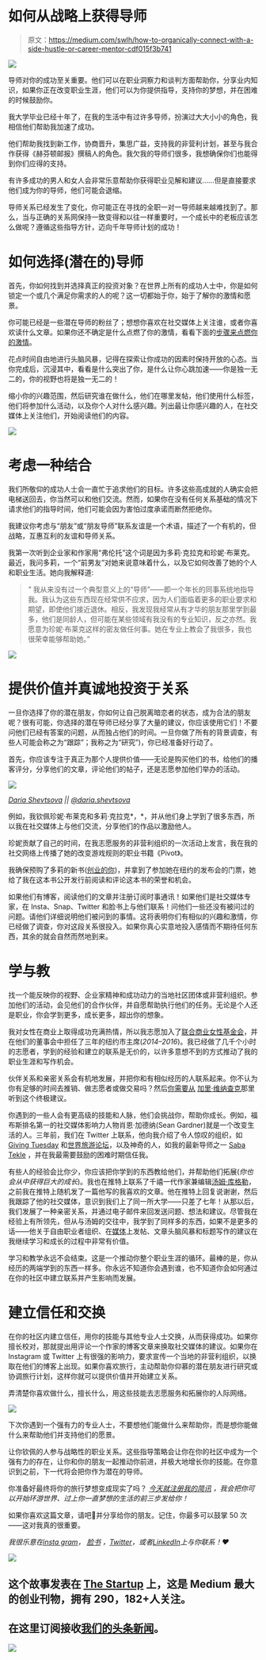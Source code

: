 # 如何从战略上获得导师

> 原文：<https://medium.com/swlh/how-to-organically-connect-with-a-side-hustle-or-career-mentor-cdf015f3b741>

![](img/8c103a8aafa29ab105232c3d37e67a92.png)

导师对你的成功至关重要。他们可以在职业洞察力和谈判方面帮助你，分享业内知识，如果你正在改变职业生涯，他们可以为你提供指导，支持你的梦想，并在困难的时候鼓励你。

我大学毕业已经十年了，在我的生活中有过许多导师，扮演过大大小小的角色，我相信他们帮助我加速了成功。

他们帮助我找到新工作，协商晋升，集思广益，支持我的非营利计划，甚至与我合作获得《赫芬顿邮报》撰稿人的角色。我欠我的导师们很多，我想确保你们也能得到你们应得的支持。

有许多成功的男人和女人会非常乐意帮助你获得职业见解和建议……但是直接要求他们成为你的导师，他们可能会退缩。

导师关系已经发生了变化，你可能正在寻找的全职一对一导师越来越难找到了。那么，当与正确的关系网保持一致变得和以往一样重要时，一个成长中的老板应该怎么做呢？遵循这些指导方针，迈向千年导师计划的成功！

# 如何选择(潜在的)导师

首先，你如何找到并选择真正的投资对象？在世界上所有的成功人士中，你是如何锁定一个或几个满足你需求的人的呢？这一切都始于你，始于了解你的激情和愿景。

你可能已经是一些潜在导师的粉丝了；想想你喜欢在社交媒体上关注谁，或者你喜欢读什么文章。如果你还不确定是什么点燃了你的激情，看看下面的[步骤来点燃你的激情](http://www.huffingtonpost.com/entry/5-steps-to-finding-your-h_b_12221508.html)。

花点时间自由地进行头脑风暴，记得在探索让你成功的因素时保持开放的心态。当你完成后，沉浸其中，看看是什么突出了你，是什么让你心跳加速――你是独一无二的，你的视野也将是独一无二的！

缩小你的兴趣范围，然后研究谁在做什么，他们在哪里发帖，他们使用什么标签，他们将参加什么活动，以及你个人对什么感兴趣。列出最让你感兴趣的人，在社交媒体上关注他们，开始阅读他们的内容。

![](img/433713b88b46ae663012b1f008fb398f.png)

# 考虑一种结合

我们所敬仰的成功人士会一直忙于追求他们的目标。许多这些高成就的人确实会把电梯送回去，你当然可以和他们交流。然而，如果你在没有任何关系基础的情况下请求他们的指导时间，他们可能会因为害怕过度承诺而断然拒绝你。

我建议你考虑与“朋友”或“朋友导师”联系友谊是一个术语，描述了一个有机的，但战略，互惠互利的友谊和导师关系。

我第一次听到企业家和作家用“弗伦托”这个词是因为多莉·克拉克和珍妮·布莱克。最近，我问多莉，一个“前男友”对她来说意味着什么，以及它如何改善了她的个人和职业生活。她向我解释道:

> *"* 我从来没有过一个典型意义上的“导师”——即一个年长的同事系统地指导我。我认为这些东西现在经常供不应求，因为人们面临着更多的职业要求和期望，即使他们接近退休。相反，我发现我经常从有才华的朋友那里学到最多，他们是同龄人，但可能在某些领域有我没有的专业知识，反之亦然。我愿意为珍妮·布莱克这样的密友做任何事。她在专业上教会了我很多，我也很荣幸能够帮助她。”

![](img/756292a718240addd956411af7e24001.png)

# 提供价值并真诚地投资于关系

一旦你选择了你的潜在朋友，你如何让自己脱离暗恋者的状态，成为合法的朋友呢？很有可能，你选择的潜在导师已经分享了大量的建议，你应该使用它们！不要问他们已经有答案的问题，从而独占他们的时间。一旦你做了所有的背景调查，有些人可能会称之为“跟踪”；我称之为“研究”)，你已经准备好行动了。

首先，你应该专注于真正为那个人提供价值——无论是购买他们的书，给他们的播客评分，分享他们的文章，评论他们的帖子，还是志愿参加他们举办的活动。

![](img/9ae982e6c6b9ddd042f9bf8ce0b11b24.png)

[*Daria Shevtsova*](https://www.pexels.com/photo/woman-in-pink-dress-sitting-on-bed-while-reading-698158/) *||* [*@daria.shevtsova*](https://www.instagram.com/daria.shevtsova/)

例如，我钦佩珍妮·布莱克和多莉·克拉克*，*，并从他们身上学到了很多东西，所以我在社交媒体上与他们交流，分享他们的作品以激励他人。

珍妮贡献了自己的时间，在我志愿服务的非营利组织的一次活动上发言，我在我的社交网络上传播了她的改变游戏规则的职业书籍《Pivot》。

我确保预购了多莉的新书([创业的你](https://dorieclark.com/entrepreneurialyou/))，并拿到了参加她在纽约的发布会的门票，她给了我在这本书公开发行前阅读和评论这本书的荣誉和机会。

如果他们有博客，阅读他们的文章并注册订阅时事通讯！如果他们是社交媒体专家，在 Insta、Snap、Twitter 和脸书上与他们联系！问他们一些还没有被问过的问题。请他们详细说明他们被问到的事情。这将表明你们有相似的兴趣和激情，你已经做了调查，你对这段关系很投入。如果你真心实意地投入感情而不期待任何东西，其余的就会自然而然地到来。

# 学与教

找一个能反映你的视野、企业家精神和成功动力的当地社区团体或非营利组织。参加他们的活动，会见他们的合作伙伴，并自愿帮助执行他们的任务。无论是个人还是职业，你会学到更多，成长更多，超出你的想象。

我对女性在商业上取得成功充满热情，所以我志愿加入了[联合商业女性基金会](http://uwibfoundation.org/)，并在他们的董事会中担任了三年的纽约市主席(*2014–2016*)。我已经做了几千个小时的志愿者，学到的经验和建立的联系是无价的，以许多意想不到的方式推动了我的职业生涯和写作机会。

伙伴关系和亲密关系会有机地发展，并把你和有相似经历的人联系起来。你不认为你有足够的时间去推销、做志愿者或做交易吗？然后[你需要从](https://www.youtube.com/watch?v=qRj144Gd7EA) [加里·维纳查克](https://medium.com/u/c4ec9163657c?source=post_page-----cdf015f3b741--------------------------------)那里听到这个终极建议。

你遇到的一些人会有更高级的技能和人脉，他们会挑战你，帮助你成长。例如，福布斯排名第一的社交媒体影响力人物肖恩·加德纳(Sean Gardner)就是一个改变生活的人。三年前，我们在 Twitter 上联系，他向我介绍了令人惊叹的组织，如 [Giving Tuesday](https://www.givingtuesday.org/) 和[世界旅游论坛](http://www.worldtourismforum.net/)，以及神奇的人，如我的最新导师之一 [Saba Tekle](http://sabatekle.com/) ，并在我最需要鼓励的困难时期信任我。

有些人的经验会比你少，你应该把你学到的东西教给他们，并帮助他们拓展(*你也会从中获得巨大的成长*)。我也在推特上联系了千禧一代作家兼编辑[汤姆·库格勒](https://medium.com/u/caa51e5ba081?source=post_page-----cdf015f3b741--------------------------------)，之前我在推特上随机发了一篇他写的我喜欢的文章。他在推特上回复说谢谢，然后我跟踪了他的社交媒体，意识到我们上了同一所大学――只差了七年！从那以后，我们发展了一种亲密关系，并通过电子邮件来回发送问题、想法和建议。尽管我在经验上有所领先，但从与汤姆的交往中，我学到了同样多的东西，如果不是更多的话——他关于自由职业者组织、在[媒体](/@tomkuegler)上发帖、文章头脑风暴和标题写作的建议在我继续学习和成长的过程中非常有价值。

学习和教学永远不会结束。这是一个推动你整个职业生涯的循环。最棒的是，你从经历的两端学到的东西一样多。你永远不知道你会遇到谁，也不知道你会如何通过在你的社区中建立联系并产生影响而发展。

# 建立信任和交换

在你的社区内建立信任，用你的技能与其他专业人士交换，从而获得成功。如果你擅长校对，那就提出用评论一个作家的博客文章来换取社交媒体的建议。如果你在 Instagram 或 Twitter 上有很强的影响力，要求宣传一个当地的非营利组织，以换取在他们的博客上出现。如果你喜欢旅行，主动帮助你仰慕的潜在朋友进行研究或协调旅行计划，这样你就可以提供价值并开始建立关系。

弄清楚你喜欢做什么，擅长什么，用这些技能去志愿服务和拓展你的人际网络。

![](img/3b968cd7efbbc3a1739a00a3d45048e1.png)

下次你遇到一个强有力的专业人士，不要想他们能做什么来帮助你，而是想你能做什么来帮助他们并支持他们的愿景。

让你钦佩的人参与战略性的职业关系。这些指导策略会让你在你的社区中成为一个强有力的存在，让你和你的朋友一起推动你前进，并极大地增长你的技能。在你意识到之前，下一代将会把你作为潜在的导师。

你准备好最终将你的旅行梦想变成现实了吗？ [*今天就注册我的简讯*](http://eepurl.com/dylLZf) *，我会把你可以开始环游世界、过上你一直梦想的生活的前三步发给你！*

如果你喜欢这篇文章，请吧👏并分享给你的朋友。记住，你最多可以鼓掌 50 次——这对我真的很重要。

*我很乐意在*[*insta gram*](https://www.instagram.com/strategicstephtravels/)*，* [*脸书*](https://www.facebook.com/StrategicStephTravels) *，*[*Twitter*](https://twitter.com/StrategicSteph)*，或者*[*LinkedIn*](https://www.linkedin.com/in/stephanielhuston)*上与你联系！❤*

![](img/731acf26f5d44fdc58d99a6388fe935d.png)

## 这个故事发表在 [The Startup](https://medium.com/swlh) 上，这是 Medium 最大的创业刊物，拥有 290，182+人关注。

## 在这里订阅接收[我们的头条新闻](http://growthsupply.com/the-startup-newsletter/)。

![](img/731acf26f5d44fdc58d99a6388fe935d.png)